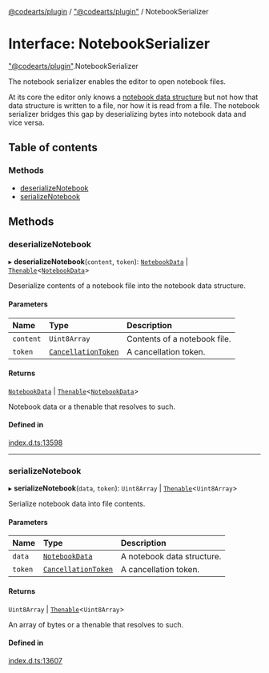 [@codearts/plugin](../README.md) / ["@codearts/plugin"](../modules/_codearts_plugin_.md) / NotebookSerializer

# Interface: NotebookSerializer

["@codearts/plugin"](../modules/_codearts_plugin_.md).NotebookSerializer

The notebook serializer enables the editor to open notebook files.

At its core the editor only knows a [notebook data structure](../classes/codearts_plugin_.NotebookData.md) but not
how that data structure is written to a file, nor how it is read from a file. The
notebook serializer bridges this gap by deserializing bytes into notebook data and
vice versa.

## Table of contents

### Methods

- [deserializeNotebook](codearts_plugin_.NotebookSerializer.md#deserializenotebook)
- [serializeNotebook](codearts_plugin_.NotebookSerializer.md#serializenotebook)

## Methods

### deserializeNotebook

▸ **deserializeNotebook**(`content`, `token`): [`NotebookData`](../classes/codearts_plugin_.NotebookData.md) \| [`Thenable`](Thenable.md)<[`NotebookData`](../classes/codearts_plugin_.NotebookData.md)\>

Deserialize contents of a notebook file into the notebook data structure.

#### Parameters

| Name | Type | Description |
| :------ | :------ | :------ |
| `content` | `Uint8Array` | Contents of a notebook file. |
| `token` | [`CancellationToken`](codearts_plugin_.CancellationToken.md) | A cancellation token. |

#### Returns

[`NotebookData`](../classes/codearts_plugin_.NotebookData.md) \| [`Thenable`](Thenable.md)<[`NotebookData`](../classes/codearts_plugin_.NotebookData.md)\>

Notebook data or a thenable that resolves to such.

#### Defined in

[index.d.ts:13598](https://github.com/huaweicloud/cloudide-plugin-api/blob/5055bbd/index.d.ts#L13598)

___

### serializeNotebook

▸ **serializeNotebook**(`data`, `token`): `Uint8Array` \| [`Thenable`](Thenable.md)<`Uint8Array`\>

Serialize notebook data into file contents.

#### Parameters

| Name | Type | Description |
| :------ | :------ | :------ |
| `data` | [`NotebookData`](../classes/codearts_plugin_.NotebookData.md) | A notebook data structure. |
| `token` | [`CancellationToken`](codearts_plugin_.CancellationToken.md) | A cancellation token. |

#### Returns

`Uint8Array` \| [`Thenable`](Thenable.md)<`Uint8Array`\>

An array of bytes or a thenable that resolves to such.

#### Defined in

[index.d.ts:13607](https://github.com/huaweicloud/cloudide-plugin-api/blob/5055bbd/index.d.ts#L13607)
